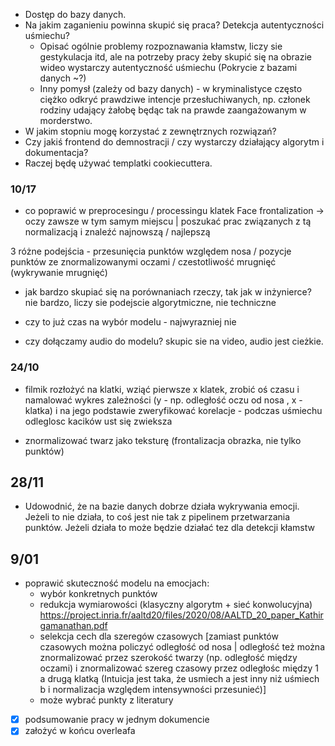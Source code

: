 - Dostęp do bazy danych.
- Na jakim zaganieniu powinna skupić się praca? Detekcja autentyczności uśmiechu?
    - Opisać ogólnie problemy rozpoznawania kłamstw, liczy sie gestykulacja itd, ale na potrzeby pracy
    żeby skupić się na obrazie wideo wystarczy autentyczność uśmiechu (Pokrycie z bazami danych ~?)
    - Inny pomysł (zależy od bazy danych) - w kryminalistyce często ciężko odkryć prawdziwe intencje przesłuchiwanych, np. członek rodziny udający żałobę będąc tak na prawde zaangażowanym w morderstwo.
- W jakim stopniu mogę korzystać z zewnętrznych rozwiązań?
- Czy jakiś frontend do demnostracji / czy wystarczy działający algorytm i dokumentacja?
- Raczej będę używać templatki cookiecuttera.


### 10/17

- co poprawić w preprocesingu / processingu klatek
Face frontalization -> oczy zawsze w tym samym miejscu | poszukać prac związanych z tą normalizacją i znaleźć najnowszą / najlepszą

3 różne podejścia - przesunięcia punktów względem nosa / pozycje punktów ze znormalizowanymi oczami / czestotliwość mrugnięć (wykrywanie mrugnięć)

- jak bardzo skupiać się na porównaniach rzeczy, tak jak w inżynierce?
nie bardzo, liczy sie podejscie algorytmiczne, nie techniczne

- czy to już czas na wybór modelu - najwyrazniej nie

- czy dołączamy audio do modelu?
skupic sie na video, audio jest cieżkie.

### 24/10

- filmik rozłożyć na klatki, wziąć pierwsze x klatek, zrobić oś czasu i namalować wykres zależności (y - np. odległość oczu od nosa , x -klatka)
i na jego podstawie zweryfikować korelacje - podczas uśmiechu odleglosc kacików ust się zwieksza

- znormalizować twarz jako teksturę (frontalizacja obrazka, nie tylko punktów)


## 28/11
- Udowodnić, że na bazie danych dobrze działa wykrywania emocji. Jeżeli to nie działa, to coś jest nie tak z pipelinem przetwarzania punktów. Jeżeli działa to może 
  będzie działać tez dla detekcji kłamstw


## 9/01
- poprawić skuteczność modelu na emocjach:
  - wybór konkretnych punktów
  - redukcja wymiarowości (klasyczny algorytm + sieć konwolucyjna) https://project.inria.fr/aaltd20/files/2020/08/AALTD_20_paper_Kathirgamanathan.pdf
  - selekcja cech dla szeregów czasowych [zamiast punktów czasowych można policzyć odległość od nosa | odległość też można znormalizować przez szerokość twarzy (np. odległość między oczami) i znormalizować szereg czasowy przez odległośc między 1 a drugą klatką (Intuicja jest taka, że usmiech a jest inny niż uśmiech b i normalizacja względem intensywności przesunieć)]
  - może wybrać punkty z literatury

- [x] podsumowanie pracy w jednym dokumencie
- [x] założyć w końcu overleafa